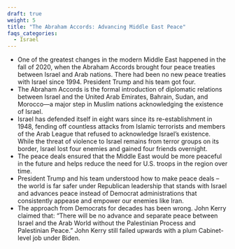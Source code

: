 ```yaml
---
draft: true
weight: 5
title: "The Abraham Accords: Advancing Middle East Peace"
faqs_categories:
  - Israel
---
```

* One of the greatest changes in the modern Middle East happened in the fall of 2020, when the Abraham Accords brought four peace treaties between Israel and Arab nations. There had been no new peace treaties with Israel since 1994. President Trump and his team got four.
* The Abraham Accords is the formal introduction of diplomatic relations between Israel and the United Arab Emirates, Bahrain, Sudan, and Morocco—a major step in Muslim nations acknowledging the existence of Israel.
* Israel has defended itself in eight wars since its re-establishment in 1948, fending off countless attacks from Islamic terrorists and members of the Arab League that refused to acknowledge Israel’s existence. While the threat of violence to Israel remains from terror groups on its border, Israel lost four enemies and gained four friends overnight.
* The peace deals ensured that the Middle East would be more peaceful in the future and helps reduce the need for U.S. troops in the region over time.
* President Trump and his team understood how to make peace deals – the world is far safer under Republican leadership that stands with Israel and advances peace instead of Democrat administrations that consistently appease and empower our enemies like Iran.
* The approach from Democrats for decades has been wrong. John Kerry claimed that: “There will be no advance and separate peace between Israel and the Arab World without the Palestinian Process and Palestinian Peace.” John Kerry still failed upwards with a plum Cabinet-level job under Biden.